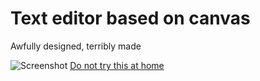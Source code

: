 # Text editor based on canvas
Awfully designed, terribly made

![Screenshot](https://user-images.githubusercontent.com/59040542/97792814-e1447280-1bfc-11eb-93c9-bbbdcff421de.png)
[Do not try this at home](https://vityaschel.github.io/useless-canvas-based-text-editor/)
